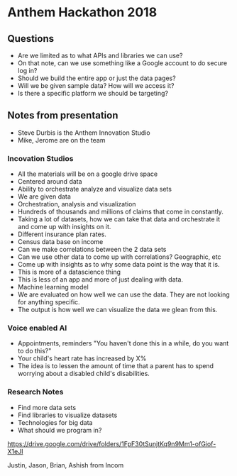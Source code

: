 # Anthem Hackathon 2018




## Questions
* Are we limited as to what APIs and libraries we can use?
* On that note, can we use something like a Google account to do secure log in?
* Should we build the entire app or just the data pages?
* Will we be given sample data? How will we access it?
* Is there a specific platform we should be targeting?

## Notes from presentation

* Steve Durbis is the Anthem Innovation Studio
* Mike, Jerome are on the team

### Incovation Studios
* All the materials will be on a google drive space
* Centered around data
* Ability to orchestrate analyze and visualize data sets
* We are given data
* Orchestration, analysis and visualization
* Hundreds of thousands and millions of claims that come in constantly.
* Taking a lot of datasets, how we can take that data and orchestrate it and come up with insights on it.
* Different insurance plan rates.
* Census data base on income
* Can we make correlations between the 2 data sets
* Can we use other data to come up with correlations? Geographic, etc
* Come up with insights as to why some data point is the way that it is.
* This is more of a datascience thing
* This is less of an app and more of just dealing with data.
* Machine learning model
* We are evaluated on how well we can use the data. They are not looking for anything specific.
* The output is how well we can visualize the data we glean from this.

### Voice enabled AI
*  Appointments, reminders "You haven't done this in a while, do you want to do this?"
* Your child's heart rate has increased by X%
* The idea is to lessen the amount of time that a parent has to spend worrying about a disabled child's disabilities.


### Research Notes
* Find more data sets
* Find libraries to visualize datasets
* Technologies for big data
* What should we program in?


https://drive.google.com/drive/folders/1FpF30tSunjtKq9n9Mm1-ofGiof-X1eJI

Justin, Jason, Brian, Ashish from Incom